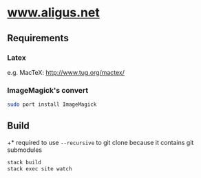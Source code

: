 # www.aligus.net

## Requirements


### Latex
e.g. MacTeX: http://www.tug.org/mactex/

### ImageMagick's convert

```bash
sudo port install ImageMagick
```

## Build

+* required to use `--recursive` to git clone because it contains git submodules

```bash
stack build
stack exec site watch
```
